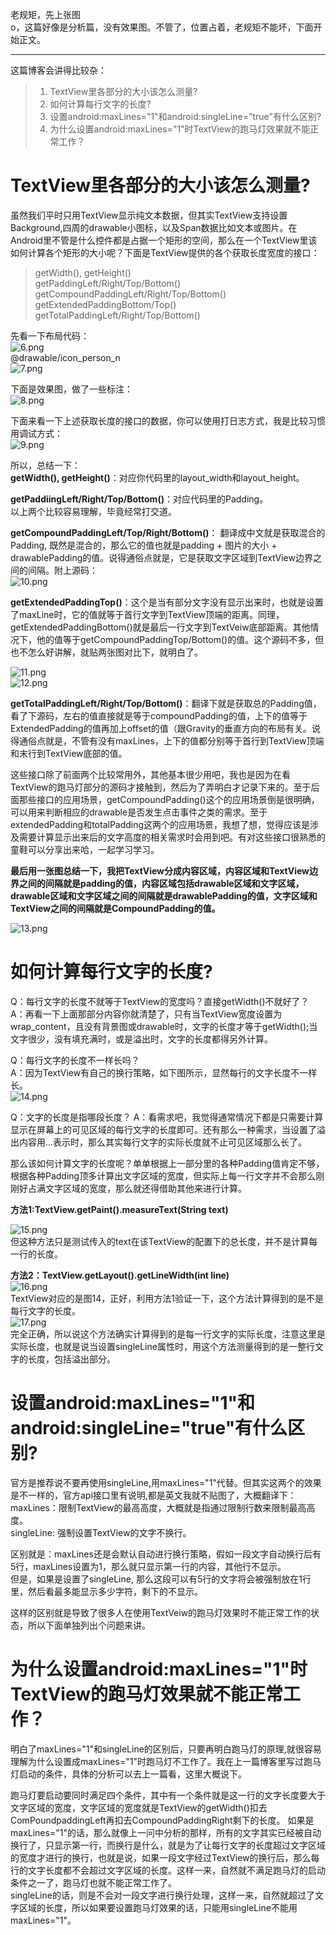 老规矩，先上张图  
o，这篇好像是分析篇，没有效果图。不管了，位置占着，老规矩不能坏，下面开始正文。  
***   

这篇博客会讲得比较杂：
> 1. TextView里各部分的大小该怎么测量?  
> 1. 如何计算每行文字的长度?  
> 1. 设置android:maxLines="1"和android:singleLine="true"有什么区别?  
> 1. 为什么设置android:maxLines="1"时TextView的跑马灯效果就不能正常工作？    

# TextView里各部分的大小该怎么测量?  
虽然我们平时只用TextView显示纯文本数据，但其实TextView支持设置Background,四周的drawable小图标，以及Span数据比如文本或图片。在Android里不管是什么控件都是占据一个矩形的空间，那么在一个TextView里该如何计算各个矩形的大小呢？下面是TextView提供的各个获取长度宽度的接口： 
  
> getWidth(), getHeight()  
  getPaddingLeft/Right/Top/Bottom()  
  getCompoundPaddingLeft/Right/Top/Bottom()  
  getExtendedPaddingBottom/Top()  
  getTotalPaddingLeft/Right/Top/Bottom()  

先看一下布局代码：  
![6.png](http://upload-images.jianshu.io/upload_images/1924341-99ada744fe8ebd18.png?imageMogr2/auto-orient/strip%7CimageView2/2/w/1240)  
@drawable/icon_person_n  
![7.png](http://upload-images.jianshu.io/upload_images/1924341-078785888c6534a4.png?imageMogr2/auto-orient/strip%7CimageView2/2/w/1240)

下面是效果图，做了一些标注：  
![8.png](http://upload-images.jianshu.io/upload_images/1924341-5b763cffae661b64.png?imageMogr2/auto-orient/strip%7CimageView2/2/w/1240)  

下面来看一下上述获取长度的接口的数据，你可以使用打日志方式，我是比较习惯用调试方式：  
![9.png](http://upload-images.jianshu.io/upload_images/1924341-afbe5725d9479398.png?imageMogr2/auto-orient/strip%7CimageView2/2/w/1240)  

所以，总结一下：  
**getWidth(), getHeight()**：对应你代码里的layout_width和layout_height。  

**getPaddiingLeft/Right/Top/Bottom()**：对应代码里的Padding。  
以上两个比较容易理解，毕竟经常打交道。  

**getCompoundPaddingLeft/Top/Right/Bottom()**： 翻译成中文就是获取混合的Padding, 既然是混合的，那么它的值也就是padding + 图片的大小 + drawablePadding的值。说得通俗点就是，它是获取文字区域到TextView边界之间的间隔。附上源码：    
![10.png](http://upload-images.jianshu.io/upload_images/1924341-8381c0f04698e797.png?imageMogr2/auto-orient/strip%7CimageView2/2/w/1240)
  

**getExtendedPaddingTop()**：这个是当有部分文字没有显示出来时，也就是设置了maxLine时，它的值就等于首行文字到TextView顶端的距离。同理，getExtendedPaddingBottom()就是最后一行文字到TextVeiw底部距离。其他情况下，他的值等于getCompoundPaddingTop/Bottom()的值。这个源码不多，但也不怎么好讲解，就贴两张图对比下，就明白了。  

![11.png](http://upload-images.jianshu.io/upload_images/1924341-66ade1367a0641a8.png?imageMogr2/auto-orient/strip%7CimageView2/2/w/1240)  
![12.png](http://upload-images.jianshu.io/upload_images/1924341-a66565322f0cd4bc.png?imageMogr2/auto-orient/strip%7CimageView2/2/w/1240)  

 **getTotalPaddingLeft/Right/Top/Bottom()**：翻译下就是获取总的Padding值，看了下源码，左右的值直接就是等于compoundPadding的值，上下的值等于ExtendedPadding的值再加上offset的值（跟Gravity的垂直方向的布局有关。说得通俗点就是，不管有没有maxLines，上下的值都分别等于首行到TextView顶端和末行到TextView底部的值。  

这些接口除了前面两个比较常用外，其他基本很少用吧，我也是因为在看TextView的跑马灯部分的源码才接触到，然后为了弄明白才记录下来的。至于后面那些接口的应用场景，getCompoundPadding()这个的应用场景倒是很明确，可以用来判断相应的drawable是否发生点击事件之类的需求。至于extendedPadding和totalPadding这两个的应用场景，我想了想，觉得应该是涉及需要计算显示出来后的文字高度的相关需求时会用到吧。有对这些接口很熟悉的童鞋可以分享出来哈，一起学习学习。  

**最后用一张图总结一下，我把TextView分成内容区域，内容区域和TextView边界之间的间隔就是padding的值，内容区域包括drawable区域和文字区域，drawable区域和文字区域之间的间隔就是drawablePadding的值，文字区域和TextView之间的间隔就是CompoundPadding的值。**  
  
![13.png](http://upload-images.jianshu.io/upload_images/1924341-5f1d2aaebafe69ac.png?imageMogr2/auto-orient/strip%7CimageView2/2/w/1240)
   

# 如何计算每行文字的长度? 
Q：每行文字的长度不就等于TextView的宽度吗？直接getWidth()不就好了？  
A：再看一下上面那部分内容你就清楚了，只有当TextView宽度设置为wrap_content，且没有背景图或drawable时，文字的长度才等于getWidth();当文字很少，没有填充满时，或是溢出时，文字的长度都得另外计算。  

Q：每行文字的长度不一样长吗？  
A：因为TextView有自己的换行策略，如下图所示，显然每行的文字长度不一样长。  
![14.png](http://upload-images.jianshu.io/upload_images/1924341-61e9576369e701af.png?imageMogr2/auto-orient/strip%7CimageView2/2/w/1240)

Q：文字的长度是指哪段长度？
A：看需求吧，我觉得通常情况下都是只需要计算显示在屏幕上的可见区域的每行文字的长度即可。还有那么一种需求，当设置了溢出内容用...表示时，那么其实每行文字的实际长度就不止可见区域那么长了。  

那么该如何计算文字的长度呢？单单根据上一部分里的各种Padding值肯定不够，根据各种Padding顶多计算出文字区域的宽度，但实际上每一行文字并不会那么刚刚好占满文字区域的宽度，那么就还得借助其他来进行计算。  

**方法1:TextView.getPaint().measureText(String text)**  

![15.png](http://upload-images.jianshu.io/upload_images/1924341-eeba20225c3e044a.png?imageMogr2/auto-orient/strip%7CimageView2/2/w/1240)  
但这种方法只是测试传入的text在该TextView的配置下的总长度，并不是计算每一行的长度。  

**方法2：TextView.getLayout().getLineWidth(int line)**  
![16.png](http://upload-images.jianshu.io/upload_images/1924341-7bd8f71d48b34ed4.png?imageMogr2/auto-orient/strip%7CimageView2/2/w/1240)  
TextView对应的是图14，正好，利用方法1验证一下，这个方法计算得到的是不是每行文字的长度。  
![17.png](http://upload-images.jianshu.io/upload_images/1924341-a68e6414badcba72.png?imageMogr2/auto-orient/strip%7CimageView2/2/w/1240)  
完全正确，所以说这个方法确实计算得到的是每一行文字的实际长度，注意这里是实际长度，也就是说当设置singleLine属性时，用这个方法测量得到的是一整行文字的长度，包括溢出部分。  


# 设置android:maxLines="1"和android:singleLine="true"有什么区别? 
官方是推荐说不要再使用singleLine,用maxLines="1"代替。但其实这两个的效果是不一样的，官方api接口里有说明,都是英文我就不贴图了，大概翻译下：  
maxLines：限制TextView的最高高度，大概就是指通过限制行数来限制最高高度。  
singleLine: 强制设置TextView的文字不换行。  

区别就是：maxLines还是会默认自动进行换行策略，假如一段文字自动换行后有5行，maxLines设置为1，那么就只显示第一行的内容，其他行不显示。  
但是，如果是设置了singleLine, 那么这段可以有5行的文字将会被强制放在1行里，然后看最多能显示多少字符，剩下的不显示。  

这样的区别就是导致了很多人在使用TextVeiw的跑马灯效果时不能正常工作的状态，所以下面单独列出个问题来讲。  
# 为什么设置android:maxLines="1"时TextView的跑马灯效果就不能正常工作？
明白了maxLines="1"和singleLine的区别后，只要再明白跑马灯的原理,就很容易理解为什么设置成maxLines="1"时跑马灯不工作了。我在上一篇博客里写过跑马灯启动的条件，具体的分析可以去上一篇看，这里大概说下。  

跑马灯要启动要同时满足四个条件，其中有一个条件就是这一行的文字长度要大于文字区域的宽度，文字区域的宽度就是TextView的getWidth()扣去ComPoundpaddingLeft再扣去CompoundPaddingRight剩下的长度。
如果是maxLines="1"的话，那么就像上一问中分析的那样，所有的文字其实已经被自动换行了，只显示第一行，而换行是什么，就是为了让每行文字的长度超过文字区域的宽度才进行的换行，也就是说，如果一段文字经过TextView的换行后，那么每行的文字长度都不会超过文字区域的长度。这样一来，自然就不满足跑马灯的启动条件之一了，跑马灯也就不能正常工作了。  
singleLine的话，则是不会对一段文字进行换行处理，这样一来，自然就超过了文字区域的长度，所以如果要设置跑马灯效果的话，只能用singleLine不能用maxLines="1"。  




